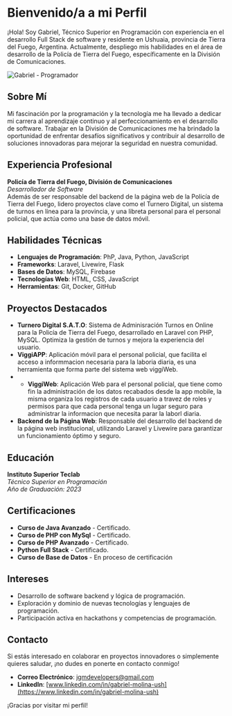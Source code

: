 # Bienvenido/a a mi Perfil

¡Hola! Soy Gabriel, Técnico Superior en Programación con experiencia en el desarrollo Full Stack de software y residente en Ushuaia, provincia de Tierra del Fuego, Argentina. Actualmente, despliego mis habilidades en el área de desarrollo de la Policía de Tierra del Fuego, específicamente en la División de Comunicaciones.

![Gabriel - Programador](https://images.pexels.com/photos/943096/pexels-photo-943096.jpeg?auto=compress&cs=tinysrgb&w=600)

## Sobre Mí

Mi fascinación por la programación y la tecnología me ha llevado a dedicar mi carrera al aprendizaje continuo y al perfeccionamiento en el desarrollo de software. Trabajar en la División de Comunicaciones me ha brindado la oportunidad de enfrentar desafíos significativos y contribuir al desarrollo de soluciones innovadoras para mejorar la seguridad en nuestra comunidad.

## Experiencia Profesional

**Policía de Tierra del Fuego, División de Comunicaciones**  
*Desarrollador de Software*  
Además de ser responsable del backend de la página web de la Policía de Tierra del Fuego, lidero proyectos clave como el Turnero Digital, un sistema de turnos en línea para la provincia, y una libreta personal para el personal policial, que actúa como una base de datos móvil.

## Habilidades Técnicas

- **Lenguajes de Programación**: PhP, Java, Python, JavaScript
- **Frameworks**: Laravel, Livewire, Flask
- **Bases de Datos**: MySQL, Firebase
- **Tecnologías Web**: HTML, CSS, JavaScript
- **Herramientas**: Git, Docker, GitHub

## Proyectos Destacados

- **Turnero Digital S.A.T.O**: Sistema de Adminisración Turnos en Online para la Policía de Tierra del Fuego, desarrollado en Laravel con PHP, MySQL. Optimiza la gestión de turnos y mejora la experiencia del usuario.
- **ViggiAPP**: Aplicación móvil para el personal policial, que facilita el acceso a informmacion necesaria para la laboria diaria, es una herramienta que forma parte del sistema web viggiWeb.
- - **ViggiWeb**: Aplicación Web para el personal policial, que tiene como fin la administración de los datos recabados desde la app mobile, la misma organiza los registros de cada usuario a travez de roles y permisos para que cada personal tenga un lugar seguro para administrar la informacion que necesita parar la laborl diaria.
- **Backend de la Página Web**: Responsable del desarrollo del backend de la página web institucional, utilizando Laravel y Livewire para garantizar un funcionamiento óptimo y seguro.

## Educación

**Instituto Superior Teclab**  
*Técnico Superior en Programación*  
*Año de Graduación: 2023*

## Certificaciones

- **Curso de Java Avanzado** - Certificado.
- **Curso de PHP con MySql** - Certificado.
- **Curso de PHP Avanzado** - Certificado.
- **Python Full Stack** - Certificado.
- **Curso de Base de Datos** - En proceso de certificación

## Intereses

- Desarrollo de software backend y lógica de programación.
- Exploración y dominio de nuevas tecnologías y lenguajes de programación.
- Participación activa en hackathons y competencias de programación.

## Contacto

Si estás interesado en colaborar en proyectos innovadores o simplemente quieres saludar, ¡no dudes en ponerte en contacto conmigo!

- **Correo Electrónico**: [jgmdevelopers@gmail.com](mailto:jgmdevelopers@gmail.com)
- **LinkedIn**: [www.linkedin.com/in/gabriel-molina-ush](https://www.linkedin.com/in/gabriel-molina-ush)

¡Gracias por visitar mi perfil!
